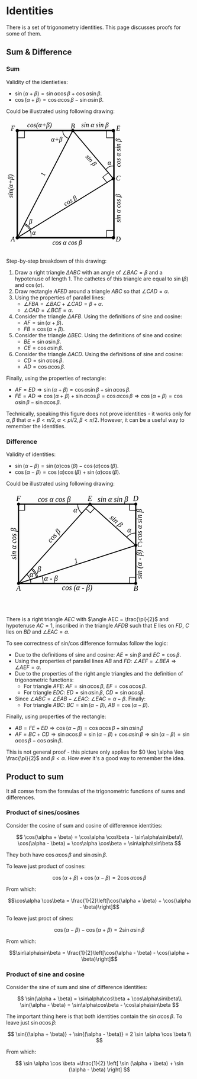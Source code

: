 # Identities

There is a set of trigonometry identities. This page discusses proofs for some of them.

## Sum & Difference

### Sum

Validity of the identieties:

- $\sin(\alpha + \beta) = \sin{\alpha} \cos {\beta} + \cos{\alpha} \sin{\beta}$.
- $\cos(\alpha + \beta) = \cos{\alpha}\cos{\beta} - \sin{\alpha}\sin{\beta}$.

Could be illustrated using following drawing:

<svg width="330" height="360" viewbox="-0.1 -0.1 1.1 1.2">
    <g>
        <circle cx="0" cy="0" r="0.015" />
        <circle cx="0.5" cy="0" r="0.015" />
        <circle cx="0.866" cy="0" r="0.015" />
        <circle cx="0.866" cy="0.433" r="0.015" />
        <circle cx="0.866" cy="0.966" r="0.015" />
        <circle cx="0" cy="0.966" r="0.015" />
    </g>
    <g stroke="black" stroke-width="0.013" fill="none">
        <path d="M 0.5 0 L 0.866 0.433 0 0.966 Z" stroke-width="0.008" />
        <rect x="0" y="0" width="0.871" height="0.966"   />
    </g>
    <g
        font-size="0.06"
        text-anchor="middle"
        style="font-family: 'LatinModern'"
        font-style="italic"
    >
        <text x="-0.04" y="0" >F</text>
        <text x="0.5" y="-0.02">B</text>
        <text x="0.91" y="0">E</text>
        <text x="0.91" y="0.45">C</text>
        <text x="0.91" y="1">D</text>
        <text x="-0.04" y="1">A</text>
        <text x="0.12" y="0.84">β</text>
        <text x="0.15" y="0.94">α</text>
        <text x="0.83" y="0.31">α</text>
        <text x="0.356" y="0.1">α+β</text>
        <text x="0.25" y="0.4" transform="rotate(-70 0.25 0.4)">1</text>
        <text x="0.5" y="0.7" transform="rotate(-30 0.4 0.7)">cos β</text>
        <text x="0.65" y="0.28" transform="rotate(48 0.65 0.28)">sin β</text>
        <text x="-0.04" y="0.5" transform="rotate(-90 -0.04 0.5)">sin(α+β)</text>
        <text x="0.2" y="-0.03">cos(α+β)</text>
        <text x="0.7" y="-0.03">sin α sin β</text>
        <text x="0.93" y="0.2" transform="rotate(-90 0.93 0.2)">cos α sin β</text>
        <text x="0.93" y="0.7" transform="rotate(-90 0.93 0.7)">sin α cos β</text>
        <text x="0.45" y="1.03">cos α cos β</text>
    </g>
    <g fill="none" stroke="black" stroke-width="0.005">
        <path d="M 0.065 0.85 A 0.1 0.1 0 0 1 0.12 0.97" />
        <path d="M 0.067 0.84 A 0.1 0.1 0 0 1 0.122 0.889" />
        <path d="M 0.41 0 A 0.07 0.07 0 0 0 0.465 0.07" />
        <path d="M 0.87 0.32 A 0.07 0.07 0 0 0 0.8 0.35" />
        <path d="M 0.871 0.9 L 0.805 0.9 0.805 0.966" />
        <path d="M 0.805 0 L 0.805 0.065 0.871 0.065" />
        <path d="M 0 0.065 L 0.065 0.065 0.065 0" />
        <path d="M 0.82 0.38 L 0.77 0.42 0.81 0.47" />
    </g>
</svg>

Step-by-step breakdown of this drawing:

1. Draw a right triangle $\Delta ABC$ with an angle of $\angle BAC = \beta$ and a hypotenuse of length 1. The cathetes of this triangle are equal to $\sin(\beta)$ and $\cos(\alpha)$.
2. Draw rectangle $AFED$ around a triangle $ABC$ so that $\angle CAD = \alpha$.
3. Using the properties of parallel lines:
    - $\angle FBA = \angle BAC + \angle CAD = \beta + \alpha$.
    - $\angle CAD = \angle BCE = \alpha$.
4. Consider the triangle $\Delta AFB$. Using the definitions of sine and cosine:
    - $AF=\sin{(\alpha + \beta)}$.
    - $FB=\cos{(\alpha + \beta)}$.
5. Consider the triangle $\Delta BEC$. Using the definitions of sine and cosine:
    - $BE = \sin{\alpha} \sin{\beta}$.
    - $CE = \cos{\alpha} \sin{\beta}$.
6. Consider the triangle $\Delta ACD$. Using the definitions of sine and cosine:
    - $CD = \sin{\alpha} \cos{\beta}$.
    - $AD = \cos{\alpha} \cos{\beta}$.

Finally, using the properties of rectangle:

- $AF = ED \Rightarrow \sin{(\alpha + \beta)} = \cos{\alpha} \sin{\beta} + \sin{\alpha} \cos{\beta}$.
- $FE = AD \Rightarrow \cos{(\alpha + \beta)} + \sin{\alpha}\cos{\beta} = \cos{\alpha}\cos{\beta} \Rightarrow \cos{(\alpha + \beta)} = \cos{\alpha}\sin{\beta} - \sin{\alpha}\cos{\beta}$.

Technically, speaking this figure does not prove identities - it works only for $\alpha, \beta$ that $\alpha + \beta < \pi/2, \alpha < pi/2, \beta < \pi/2$. However, it can be a useful way to remember the identities.

### Difference

Validity of identities:

- $\sin(\alpha - \beta) = \sin(\alpha)\cos(\beta) - \cos(\alpha)\cos(\beta)$.
- $\cos(\alpha - \beta) = \cos(\alpha)\cos(\beta) + \sin(\alpha)\cos(\beta)$.

Could be illustrated using following drawing:

<svg width="475.52825814757676" height="321.79114877718825" viewbox="-0.1 -0.1 1.4265847744427302 0.9653734463315646">
    <g>
        <circle cx="0" cy="0" r="0.012" />
        <circle cx="0" cy="0.6435822975543765" r="0.012" />
        <circle cx="0.9510565162951535" cy="0" r="0.012" />
        <circle cx="0.9510565162951535" cy="0.6435822975543765" r="0.012" />
        <circle cx="0.5794841035564565" cy="0" r="0.012" />
        <circle cx="0.9510565162951535" cy="0.33456530317942906" r="0.012" />
    </g>
    <path
        d="M 0 0 L 0 0 0 0.6435822975543765 0.9510565162951535 0.6435822975543765 0.9510565162951535 0 Z"
        fill="none" stroke-width="0.01" stroke="black"
    />
    <g stroke="black" stroke-width="0.007">
        <line x1="0" y1="0.6435822975543765" x2="0.9510565162951535" y2="0.33456530317942906" />
        <line x1="0.5794841035564565" y1="0" x2="0.9510565162951535" y2="0.33456530317942906" />
        <line x1="0" y1="0.6435822975543765" x2="0.5794841035564565" y2="0" />
    </g>
    <g
        font-size="0.06"
        text-anchor="middle"
        dominant-baseline="middle"
        style="font-family: 'LatinModern'"
        font-style="italic"
    >
        <text x="0" y="0.6615822975543765" dominant-baseline="Hanging">A</text>
        <text x="0.9510565162951535" y="0.6615822975543765" dominant-baseline="Hanging">B</text>
        <text x="0.9630565162951535" y="0.33456530317942906" text-anchor="start">C</text>
        <text x="0.5794841035564565" y="-0.024" dominant-baseline="Auto">E</text>
        <text x="0.9510565162951535" y="-0.024" dominant-baseline="Auto">D</text>
        <text x="0" y="-0.024" dominant-baseline="Auto">F</text>
        <text x="0.104833820993178" y="0.5755024181774981">α</text>
        <text x="0.16773411358908483" y="0.534654490551371">β</text>
        <text text-anchor="start" x="0.20741455152497892" y="0.610731059895928">α - β</text>
        <text x="0.4607231940629184" y="0.05287576359985402" >α</text>
        <text x="0.8981807526952995" y="0.21580439368589094" >α</text>
        <text x=0.47552825814757677 y=0.4790738003669027 transform="rotate(-18.0, 0.47552825814757677, 0.48907380036690273)" dominant-baseline="Auto">1</text>
        <text x=0.3017911487771882 y=0.26974205177822824 transform="rotate(-48.0, 0.3017911487771882, 0.26974205177822824)" dominant-baseline="Auto">cos β</text>
        <text x=0.28974205177822826 y=-0.02 dominant-baseline="Auto">cos α cos β</text>
        <text x=0.765270309925805 y=-0.02 dominant-baseline="Auto">sin α sin β</text>
        <text x=0.780270309925805 y=0.15228265158971455 transform="rotate(42.0, 0.780270309925805, 0.15228265158971455)" dominant-baseline="Auto">sin β</text>
        <text x=-0.02 y=0.32179114877718823 transform="rotate(-90, -0.02, 0.32179114877718823)" dominant-baseline="Auto">sin α cos β</text>
        <text x=1.0010565162951535 y=0.16728265158971453 transform="rotate(-90, 1.0010565162951535, 0.16728265158971453)" dominant-baseline="Auto">cos α sin β</text>
        <text x=1.0010565162951535 y=0.48907380036690273 transform="rotate(-90, 1.0010565162951535, 0.48907380036690273)" dominant-baseline="Auto">sin (α - β)</text>
        <text x=0.47552825814757677 y=0.6535822975543765 dominant-baseline="hanging">cos (α - β)</text>
    </g>
    <g fill="none" stroke="black" stroke-width="0.005">
        <path d="M 0.06691306063588583 0.569267815006637A 0.1 0.1 0 0 1 0.1 0.6435822975543765"/>
        <path d="M 0.10371524398562303 0.5283948496053804 A 0.155 0.155 0 0 1 0.1474137600257488 0.5956846634262596" />
        <path d="M 0.11040655004921161 0.5209634013506064 A 0.165 0.165 0 0 1 0.15692432518870034 0.5925944934825101" />
        <path d="M 0.1902113032590307 0.581778898679387 A 0.2 0.2 0 0 1 0.2 0.6435822975543765" />
        <path d="M 0.5125710429205707 0.07431448254773941 A 0.1 0.1 0 0 1 0.47948410355645654 0" />
        <path d="M 0.9510565162951535 0.23456530317942906 A 0.1 0.1 1 0 0 0.8767420337474141 0.26765224254354325" />
        <path d="M 3.061616997868383e-18 0.05 L 0.05000000000000002 0.05 0.05 0.0"/>
        <path d="M 0.9010565162951535 -6.123233995736766e-18 L 0.9010565162951535 0.05 0.9510565162951535 0.05"/>
        <path d="M 0.9510565162951535 0.5935822975543764 L 0.9010565162951535 0.5935822975543764 0.9010565162951535 0.6435822975543765"/>
        <path d="M 0.5460275732385136 0.03715724127386972 L 0.5831848145123834 0.07061377159181263 0.6166413448303263 0.033456530317942906"/>
    </g>
</svg>

There is a right triangle $AEC$ with $\angle AEC = \frac{\pi}{2}$ and hypotenuse $AC=1$, inscribed in the triangle $AFDB$ such that $E$ lies on $FD$, $C$ lies on $BD$ and $\angle EAC = \alpha$.

To see correctness of sin/cos difference formulas follow the logic:

- Due to the definitions of sine and cosine: $AE = \sin{\beta}$ and $EC = \cos{\beta}$.
- Using the properties of parallel lines $AB$ and $FD$: $\angle AEF = \angle BEA \Rightarrow \angle AEF = \alpha$.
- Due to the properties of the right angle triangles and the definition of trigonometric functions:
  - For triangle $AFE$: $AF = \sin{\alpha}\cos{\beta}$, $EF = \cos{\alpha}\cos{\beta}$.
  - For triangle $EDC$: $ED = \sin{\alpha}\sin{\beta}$, $CD = \sin{\alpha}cos{\beta}$.
- Since $\angle ABC = \angle EAB - \angle EAC$: $\angle EAC = \alpha - \beta$. Finally:
  - For triangle $ABC$: $BC=\sin{(\alpha - \beta)}$, $AB=\cos{(\alpha - \beta)}$.

Finally, using properties of the rectangle:

- $AB = FE + ED \Rightarrow \cos{(\alpha - \beta)} = \cos{\alpha} \cos{\beta} + \sin{\alpha} \sin{\beta}$
- $AF = BC + CD \Rightarrow \sin{\alpha}\cos{\beta} = \sin{(\alpha - \beta)} + \cos{\alpha} \sin{\beta} \Rightarrow \sin{(\alpha - \beta)} = \sin{\alpha}\cos{\beta} - \cos{\alpha}\sin{\beta}$.

This is not general proof - this picture only applies for $0 \leq \alpha \leq \frac{\pi}{2}$ and $\beta < \alpha$. How ever it's a good way to remember the idea.

## Product to sum

It all comse from the formulas of the trigonometric functions of sums and differences.

### Product of sines/cosines

Consider the cosine of sum and cosine of differennce identities:

$$
\cos(\alpha + \beta) = \cos\alpha \cos\beta - \sin\alpha\sin\beta\\
\cos(\alpha - \beta) = \cos\alpha \cos\beta + \sin\alpha\sin\beta
$$

They both have $\cos\alpha\cos\beta$ and $\sin\alpha\sin\beta$.

To leave just product of cosines:

$$
\cos(\alpha + \beta) + \cos(\alpha - \beta) =
2\cos\alpha\cos\beta
$$

From which:

$$\cos\alpha \cos\beta = \frac{1}{2}\left[\cos(\alpha + \beta) + \cos(\alpha - \beta)\right]$$

To leave just proct of sines:

$$\cos(\alpha - \beta) - \cos(\alpha + \beta) = 2\sin\alpha \sin \beta$$

From which:

$$\sin\alpha\sin\beta = \frac{1}{2}\left[\cos(\alpha - \beta) - \cos(\alpha + \beta)\right]$$

### Product of sine and cosine

Consider the sine of sum and sine of difference identities:

$$
\sin(\alpha + \beta) = \sin\alpha\cos\beta + \cos\alpha\sin\beta\\
\sin(\alpha - \beta) = \sin\alpha\cos\beta - \cos\alpha\sin\beta
$$

The important thing here is that both identities contain the $\sin\alpha\cos\beta$. To leave just $\sin\alpha\cos\beta$:

$$
\sin{(\alpha + \beta)} + \sin{(\alpha - \beta)} = 2 \sin \alpha \cos \beta \\
$$

From which:

$$
\sin \alpha \cos \beta =\frac{1}{2} \left[ \sin (\alpha + \beta) + \sin (\alpha - \beta) \right]
$$

